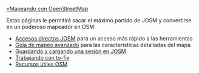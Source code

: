 [«Mapeando con OpenStreetMap](https://github.com/mapbox/mapping/wiki/Mapeando-con-OpenStreetMap)

Estas páginas le permitirá sacar el máximo partido de JOSM y convertirse en un poderoso mapeador en OSM.

- [Accesos directos JOSM](https://github.com/mapbox/mapping/wiki/Accesos-directos-JOSM) para un acceso más rápido a las herramientas
- [Guía de mapeo avanzado](https://github.com/mapbox/mapping/wiki/Guia-de-mapeo-avanzado) para las características detalladas del mapa
- [Guardando y cargando una sesión en JOSM](https://github.com/mapbox/mapping/wiki/Guardando-y-cargando-una-sesi%C3%B3n-en-JOSM)
- [Trabajando con to-fix](https://github.com/mapbox/mapping/wiki/Trabajando-con-To-fix)
- [Recursos útiles OSM](https://github.com/mapbox/mapping/wiki/Recursos-%C3%9Atiles--OSM)
